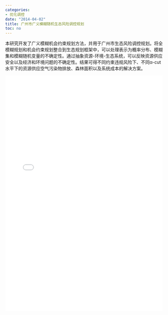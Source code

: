 ```yaml
---
categories:
- 优化调控
date: "2014-04-02"
title: 广州市广义模糊随机生态风险调控规划
toc: no
---
```


本研究开发了广义模糊机会约束规划方法，并用于广州市生态风险调控规划。将全模糊规划和机会约束规划整合到生态规划框架中，可以处理表示为概率分布、模糊集和模糊随机变量的不确定性。通过抽象资源-环境-生态系统，可以反映资源供应安全以及经济和环境问题的不确定性。结果可得不同约束违规风险下、不同α-cut水平下的资源供应空气污染物排放、森林面积以及系统成本的解决方案。

<embed src="/post/optimize/2.3.2广州市广义模糊随机生态风险调控规划.pdf" type="application/pdf" width="100%" height=750>


